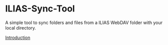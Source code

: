 ILIAS-Sync-Tool
===============

A simple tool to sync folders and files from a ILIAS WebDAV folder with your local directory.  

[Introduction](https://janikvonrotz.ch/2014/10/17/ilias-synchronising-tool/)
